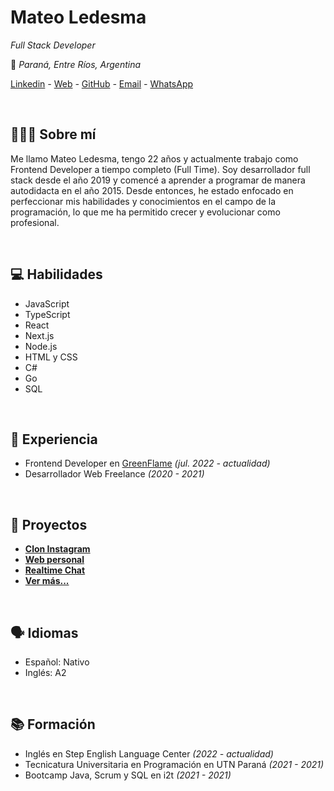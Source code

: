 # Mateo Ledesma

_Full Stack Developer_

📍 _Paraná, Entre Ríos, Argentina_

[Linkedin](https://www.linkedin.com/in/mateo-ledesma 'https://www.linkedin.com/in/mateo-ledesma') _-_ [Web](https://mateoledesma.vercel.app 'https://mateoledesma.vercel.app/') _-_ [GitHub](https://github.com/mateo-14 'https://github.com/mateo-14') _-_ [Email](mailto:mateo.14.ledesma@gmail.com 'mateo.14.ledesma@gmail.com') _-_ [WhatsApp](https://wa.me/5493435047916 '+54 9 343 5047916')

<br/>

## 🧑🏻‍💻 Sobre mí

Me llamo Mateo Ledesma, tengo 22 años y actualmente trabajo como Frontend Developer a
tiempo completo (Full Time). Soy desarrollador full stack desde el año 2019 y comencé a
aprender a programar de manera autodidacta en el año 2015. Desde entonces, he estado
enfocado en perfeccionar mis habilidades y conocimientos en el campo de la programación, lo
que me ha permitido crecer y evolucionar como profesional.

<br/>

## 💻 Habilidades

<div class="tech-list">

- JavaScript
- TypeScript
- React
- Next.js
- Node.js
- HTML y CSS
- C#
- Go
- SQL

</div>

<br/>

## 💼 Experiencia
- Frontend Developer en [GreenFlame](https://www.linkedin.com/company/green-flame-creative-studio 'https://www.linkedin.com/company/green-flame-creative-studio') _(jul. 2022 - actualidad)_
- Desarrollador Web Freelance _(2020 - 2021)_

<br/>

## 📂 Proyectos

- **[Clon Instagram](https://instagramclon.netlify.app/)**
- **[Web personal](https://mateoledesma.vercel.app/)**
- **[Realtime Chat](https://mateo-14.github.io/react-node-chat-frontend/)**
- **[Ver más...](https://mateoledesma.vercel.app/projects)**

<br/>

## 🗣️ Idiomas

- Español: Nativo
- Inglés: A2

<br/>

## 📚 Formación

- Inglés en Step English Language Center _(2022 - actualidad)_
- Tecnicatura Universitaria en Programación en UTN Paraná _(2021 - 2021)_
- Bootcamp Java, Scrum y SQL en i2t _(2021 - 2021)_
